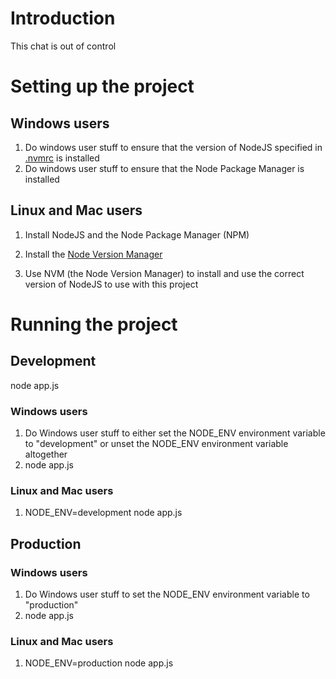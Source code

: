 # Introduction

This chat is out of control

# Setting up the project

## Windows users 

1. Do windows user stuff to ensure that the version of NodeJS specified in [.nvmrc](.nvmrc) is installed
2. Do windows user stuff to ensure that the Node Package Manager is installed

## Linux and Mac users

1. Install NodeJS and the Node Package Manager (NPM) 

2. Install the [Node Version Manager](https://github.com/creationix/nvm/blob/master/README.md)

3. Use NVM (the Node Version Manager) to install and use the correct version 
   of NodeJS to use with this project


# Running the project

## Development
node app.js 

### Windows users

1. Do Windows user stuff to either set the NODE_ENV environment variable to "development" or unset the NODE_ENV environment variable altogether
2. node app.js

### Linux and Mac users 
1. NODE_ENV=development node app.js

## Production

### Windows users

1. Do Windows user stuff to set the NODE_ENV environment variable to "production"
2. node app.js

### Linux and Mac users 
1. NODE_ENV=production node app.js
